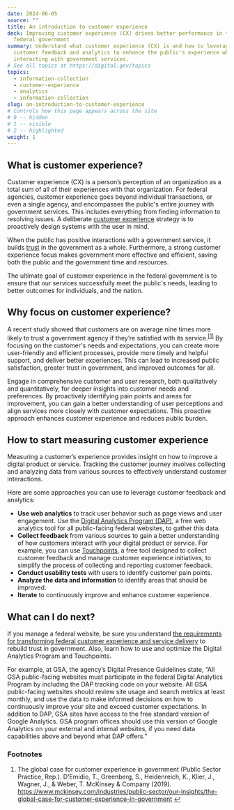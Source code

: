 ```yaml
---
date: 2024-06-05
source: ""
title: An introduction to customer experience
deck: Improving customer experience (CX) drives better performance in the
  federal government
summary: Understand what customer experience (CX) is and how to leverage
  customer feedback and analytics to enhance the public's experience when
  interacting with government services.
# See all topics at https://digital.gov/topics
topics:
  - information-collection
  - customer-experience
  - analytics
  - information-collection
slug: an-introduction-to-customer-experience
# Controls how this page appears across the site
# 0 -- hidden
# 1 -- visible
# 2 -- highlighted
weight: 1
---
```

## What is customer experience?

Customer experience (CX) is a person’s perception of an organization as a total sum of all of their experiences with that organization. For federal agencies, customer experience goes beyond individual transactions, or even a single agency, and encompasses the public's entire journey with government services. This includes everything from finding information to resolving issues. A deliberate [customer experience](https://digital.gov/topics/customer-experience/) strategy is to proactively design systems with the user in mind.

When the public has positive interactions with a government service, it builds [trust](https://digital.gov/topics/trust/) in the government as a whole. Furthermore, a strong customer experience focus makes government more effective and efficient, saving both the public and the government time and resources.

The ultimate goal of customer experience in the federal government is to ensure that our services successfully meet the public's needs, leading to better outcomes for individuals, and the nation.

## Why focus on customer experience?

A recent study showed that customers are on average nine times more likely to trust a government agency if they’re satisfied with its service.<sup><a aria-describedby="footnote-label" href="#fn1" id="footnotes-ref1">[1]</a></sup> By focusing on the customer's needs and expectations, you can create more user-friendly and efficient processes, provide more timely and helpful support, and deliver better experiences. This can lead to increased public satisfaction, greater trust in government, and improved outcomes for all.

Engage in comprehensive customer and user research, both qualitatively and quantitatively, for deeper insights into customer needs and preferences. By proactively identifying pain points and areas for improvement, you can gain a better understanding of user perceptions and align services more closely with customer expectations. This proactive approach enhances customer experience and reduces public burden.

## How to start measuring customer experience

Measuring a customer’s experience provides insight on how to improve a digital product or service. Tracking the customer journey involves collecting and analyzing data from various sources to effectively understand customer interactions.

Here are some approaches you can use to leverage customer feedback and analytics:

* **Use web analytics** to track user behavior such as page views and user engagement. Use the [Digital Analytics Program (DAP)](https://digital.gov/guides/dap/), a free web analytics tool for all public-facing federal websites, to gather this data.
* **Collect feedback** from various sources to gain a better understanding of how customers interact with your digital product or service. For example, you can use [Touchpoints](https://touchpoints.digital.gov/), a free tool designed to collect customer feedback and manage customer experience initiatives, to simplify the process of collecting and reporting customer feedback.
* **Conduct usability tests** with users to identify customer pain points.
* **Analyze the data and information** to identify areas that should be improved.
* **Iterate** to continuously improve and enhance customer experience.

## What can I do next?

If you manage a federal website, be sure you understand [the requirements for transforming federal customer experience and service delivery](https://www.whitehouse.gov/briefing-room/presidential-actions/2021/12/13/executive-order-on-transforming-federal-customer-experience-and-service-delivery-to-rebuild-trust-in-government/) to rebuild trust in government. Also, learn how to use and optimize the Digital Analytics Program and Touchpoints.

For example, at GSA, the agency’s Digital Presence Guidelines state, “All GSA public-facing websites must participate in the federal Digital Analytics Program by including the DAP tracking code on your website. All GSA public-facing websites should review site usage and search metrics at least monthly, and use the data to make informed decisions on how to continuously improve your site and exceed customer expectations. In addition to DAP, GSA sites have access to the free standard version of Google Analytics. GSA program offices should use this version of Google Analytics on your external and internal websites, if you need data capabilities above and beyond what DAP offers.”

<div class="dg-footnote">
<h3 class="dg-footnote__heading" id="footnote-label">Footnotes</h3>
<ol class="dg-footnote__list">
<li class="dg-footnote__list-item" id="fn1">
The global case for customer experience in government (Public Sector Practice, Rep.). D’Emidio, T., Greenberg, S., Heidenreich, K., Klier, J., Wagner, J., & Weber, T. McKinsey & Company (2019). <a href="https://www.mckinsey.com/industries/public-sector/our-insights/the-global-case-for-customer-experience-in-government"> https://www.mckinsey.com/industries/public-sector/our-insights/the-global-case-for-customer-experience-in-government</a> <a href="#footnotes-ref1" aria-label="Back to content">↩</a></li>
</ol>
</div>

